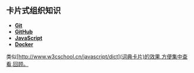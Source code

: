 
## 卡片式组织知识

- [**Git**](Git.md)
- [**GitHub**](GitHub.md)
- [**JavaScript**](JavaScript.md)
- [**Docker**](docker.md)




类似[http://www.w3cschool.cn/javascript/dict](词典卡片)的效果,方便集中查看,回顾。